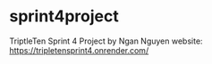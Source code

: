 # sprint4project
TriptleTen Sprint 4 Project by Ngan Nguyen
website:
https://tripletensprint4.onrender.com/